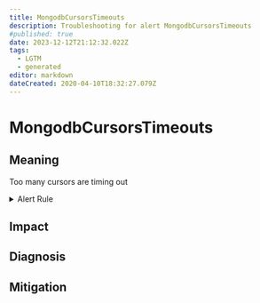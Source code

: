 ```yaml
---
title: MongodbCursorsTimeouts
description: Troubleshooting for alert MongodbCursorsTimeouts
#published: true
date: 2023-12-12T21:12:32.022Z
tags: 
  - LGTM
  - generated
editor: markdown
dateCreated: 2020-04-10T18:32:27.079Z
---
```


# MongodbCursorsTimeouts

## Meaning
[//]: # "Short paragraph that explains what the alert means"
Too many cursors are timing out

<details>
  <summary>Alert Rule</summary>

{{% rule "mongodb/dcu-mongodb-exporter.yml" "MongodbCursorsTimeouts" %}}

<!-- Rule when generated

```yaml
alert: MongodbCursorsTimeouts
expr: increase(mongodb_metrics_cursor_timed_out_total[1m]) > 100
for: 2m
labels:
    severity: warning
annotations:
    summary: MongoDB cursors timeouts (instance {{ $labels.instance }})
    description: |-
        Too many cursors are timing out
          VALUE = {{ $value }}
          LABELS = {{ $labels }}
    runbook: https://github.com/srerun/prometheus-alerts/blob/main/content/runbooks/dcu-mongodb-exporter/MongodbCursorsTimeouts.md

```

-->

</details>


## Impact
[//]: # "What could / will happen if the alert is not addressed"



## Diagnosis
[//]: # "Steps to take to identify the cause of the problem"



## Mitigation
[//]: # "The steps necessary to resolve the alert"
